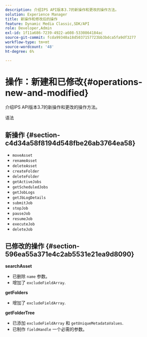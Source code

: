 ```yaml
---
description: 介绍IPS API版本3.7的新操作和更改的操作方法。
solution: Experience Manager
title: 新操作和修改后的操作
feature: Dynamic Media Classic,SDK/API
role: Developer,Admin
exl-id: 1f11a686-7239-4922-a608-5330864184ac
source-git-commit: fcda99340a18d5037157723bb3bdca5fa9df3277
workflow-type: tm+mt
source-wordcount: '48'
ht-degree: 6%

---
```


# 操作：新建和已修改{#operations-new-and-modified}

介绍IPS API版本3.7的新操作和更改的操作方法。

语法

## 新操作 {#section-c4d34a58f8194d548fbe26ab3764ea58}

* `moveAsset`
* `renameAsset`
* `deleteAsset`
* `createFolder`
* `deleteFolder`
* `getActiveJobs`
* `getScheduledJobs`
* `getJobLogs`
* `getJbLogDetails`
* `submitJob`
* `stopJob`
* `pauseJob`
* `resumeJob`
* `executeJob`
* `deleteJob`

## 已修改的操作 {#section-596ea55a371e4c2ab5531e21ea9d8090}

**searchAsset**

* 已删除 `name` 参数。
* 增加了 `excludeFieldArray`.

**getFolders**

* 增加了 `excludeFieldArray`.

**getFolderTree**

* 已添加 `excludeFieldArray` 和 `getUniqueMetadataValues`.
* 已制作 `fieldHandle` 一个必需的参数。
